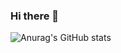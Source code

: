 ### Hi there 👋
![Anurag's GitHub stats](https://github-readme-stats.vercel.app/api?username=marcfischer123467&show_icons=true&theme=radical)
<!--
**marcfischer123467/marcfischer123467** is a ✨ _special_ ✨ repository because its `README.md` (this file) appears on your GitHub profile.

Here are some ideas to get you started:

- 🔭 I’m currently working on ...
- 🌱 I’m currently learning ...
- 👯 I’m looking to collaborate on ...
- 🤔 I’m looking for help with ...
- 💬 Ask me about ...
- 📫 How to reach me: ...
- 😄 Pronouns: ...
- ⚡ Fun fact: ...
-->
